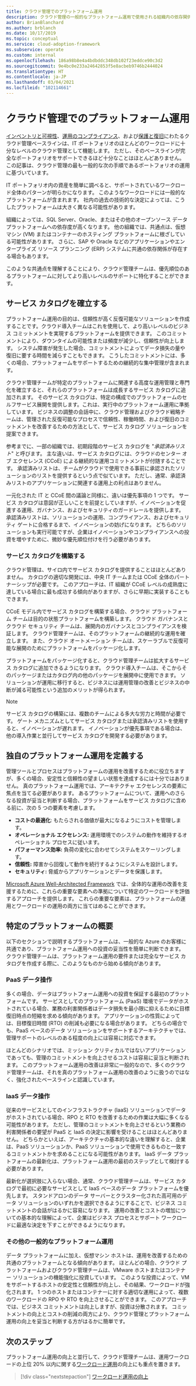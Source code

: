 ```yaml
---
title: クラウド管理でのプラットフォーム運用
description: クラウド管理の一般的なプラットフォーム運用で使用される組織内の依存関係について理解します。
author: BrianBlanchard
ms.author: brblanch
ms.date: 10/17/2019
ms.topic: conceptual
ms.service: cloud-adoption-framework
ms.subservice: operate
ms.custom: internal
ms.openlocfilehash: 186a98b8e4a4bdbddc348db102f23eddce90c3d2
ms.sourcegitcommit: 9e4bc0e233a24642853f5e8acbeb9746b2444024
ms.translationtype: HT
ms.contentlocale: ja-JP
ms.lasthandoff: 03/04/2021
ms.locfileid: "102114661"
---
```

# <a name="platform-operations-in-cloud-management"></a>クラウド管理でのプラットフォーム運用

[インベントリと可視性](./inventory.md)、[運用のコンプライアンス](./operational-compliance.md)、および[保護と復旧](./protect.md)にわたるクラウド管理ベースラインは、IT ポートフォリオのほとんどのワークロードに十分なレベルのクラウド管理として機能します。 ただし、そのベースラインが完全なポートフォリオをサポートできるほど十分なことはほとんどありません。 この記事は、クラウド管理の最も一般的な次の手順であるポートフォリオの運用に基づいています。

IT ポートフォリオ内の資産を簡単に調べると、サポートされているワークロード全体のパターンが明らかになります。 このようなワークロードには一般的なプラットフォームが含まれます。 社内の過去の技術的な決定によっては、こうしたプラットフォームは大きく異なる可能性があります。

組織によっては、SQL Server、Oracle、またはその他のオープンソース データ プラットフォームへの依存度が高くなります。 他の組織では、共通点は、仮想マシン (VM) またはコンテナーのホスティング プラットフォームに根ざしている可能性があります。 さらに、SAP や Oracle などのアプリケーションやエンタープライズ リソース プランニング (ERP) システムに共通の依存関係が存在する場合もあります。

このような共通点を理解することにより、クラウド管理チームは、優先順位のあるプラットフォームに対してより高いレベルのサポートに特化することができます。

## <a name="establish-a-service-catalog"></a>サービス カタログを確立する

プラットフォーム運用の目的は、信頼性が高く反復可能なソリューションを作成することです。クラウド導入チームはこれを使用して、より高いレベルのビジネス コミットメントを実現するプラットフォームを提供できます。 このコミットメントにより、ダウンタイムの可能性または頻度が減少し、信頼性が向上します。 システム障害が発生した場合、コミットメントによってデータ損失の量や復旧に要する時間を減らすこともできます。 こうしたコミットメントには、多くの場合、プラットフォームをサポートするための継続的な集中管理が含まれます。

クラウド管理チームが特定のプラットフォームに関連する高度な運用管理と専門化を確立すると、それらのプラットフォームは成長するサービス カタログに追加されます。 そのサービス カタログは、特定の構成でのプラットフォームのセルフサービス展開を提供します。これは、実行中のプラットフォーム運用に準拠しています。 ビジネスの調整の会話中に、クラウド管理およびクラウド戦略チームは、管理された反復可能なプロセスで信頼性、稼働時間、および復旧のコミットメントを改善するための方法として、サービス カタログ ソリューションを提案できます。

参考までに、一部の組織では、初期段階のサービス カタログを "*承認済みリスト*" と呼びます。 主な違いは、サービス カタログには、クラウドのセンター オブ エクセレンス (CCoE) による継続的な運用コミットメントが付随することです。 承認済みリストは、チームがクラウドで使用できる事前に承認されたソリューションのリストを提供するという点で似ています。 ただし、通常、承認済みリストのアプリケーションに関連する運用上の利点はありません。

一元化された IT と CCoE 間の議論と同様に、違いは優先事項の 1 つです。 サービス カタログは意図が正しいことを前提としていますが、イノベーションを促進する運用、ガバナンス、およびセキュリティのガードレールを提供します。 承認済みリストは、ソリューションの運用、コンプライアンス、およびセキュリティ ゲートに合格するまで、イノベーションの妨げになります。 どちらのソリューションも実行可能ですが、企業はイノベーションやコンプライアンスへの投資を増やすために、微妙な優先順位付けを行う必要があります。

### <a name="build-the-service-catalog"></a>サービス カタログを構築する

クラウド管理は、サイロ内でサービス カタログを提供することはほとんどありません。 カタログの適切な開発には、中央 IT チームまたは CCoE 全体のパートナーシップが必要です。 このアプローチは、IT 組織が CCoE レベルの成熟度に達している場合に最も成功する傾向がありますが、さらに早期に実装することもできます。

CCoE モデル内でサービス カタログを構築する場合、クラウド プラットフォーム チームは目的の状態プラットフォームを構築します。 クラウド ガバナンスとクラウド セキュリティ チームは、展開内のガバナンスとコンプライアンスを検証します。 クラウド管理チームは、そのプラットフォームの継続的な運用を確立します。 また、クラウド オートメーション チームは、スケーラブルで反復可能な展開のためにプラットフォームをパッケージ化します。

プラットフォームをパッケージ化すると、クラウド管理チームは拡大するサービス カタログに追加できるようになります。 クラウド導入チームは、そこからそのパッケージまたはカタログ内の他のパッケージを展開中に使用できます。 ソリューションが運用に移行すると、ビジネスには運用管理の改善とビジネスの中断が減る可能性という追加のメリットが得られます。

> [!NOTE]
> サービス カタログの構築には、複数のチームによる多大な労力と時間が必要です。 ゲート メカニズムとしてサービス カタログまたは承認済みリストを使用すると、イノベーションが遅れます。 イノベーションが優先事項である場合は、他の導入作業と並行してサービス カタログを開発する必要があります。

## <a name="define-your-own-platform-operations"></a>独自のプラットフォーム運用を定義する

管理ツールとプロセスはプラットフォームの運用を改善するために役立ちますが、多くの場合、安定性と信頼性の望ましい状態を達成するには十分ではありません。 真のプラットフォーム運用では、アーキテクチャ エクセレンスの要素に焦点を当てる必要があります。 あるプラットフォームについて、運用へのさらなる投資が妥当と判断する場合、プラットフォームをサービス カタログに含める前に、次の 5 つの要素を考慮します。

- **コストの最適化**: もたらされる価値が最大になるようにコストを管理します。
- **オペレーショナル エクセレンス:** 運用環境でのシステムの動作を維持するオペレーショナル プロセスに従います。
- **パフォーマンス効率:** 負荷の変化に合わせてシステムをスケーリングします。
- **信頼性:** 障害から回復して動作を続行するようにシステムを設計します。
- **セキュリティ:** 脅威からアプリケーションとデータを保護します。

[Microsoft Azure Well-Architected Framework](/azure/architecture/framework/) では、全体的な運用の改善を支援するために、これらの重要な要素への準拠について特定のワークロードを評価するアプローチを提供します。 これらの重要な要素は、プラットフォームの運用とワークロードの運用の両方に当てはめることができます。

## <a name="get-started-with-specific-platforms"></a>特定のプラットフォームの概要

以下のセクションで説明するプラットフォームは、一般的な Azure のお客様に共通であり、プラットフォーム運用への投資の妥当性を簡単に判断できます。 クラウド管理チームは、プラットフォーム運用の要件または完全なサービス カタログを作成する際に、このようなものから始める傾向があります。

### <a name="paas-data-operations"></a>PaaS データ操作

多くの場合、データはプラットフォーム運用への投資を保証する最初のプラットフォームです。 サービスとしてのプラットフォーム (PaaS) 環境でデータがホストされている場合、業務の利害関係者はデータ損失を最小限に抑えるために目標復旧時点の短縮を求める傾向があります。 アプリケーションの性質によっては、目標復旧時間 (RTO) の削減も必要になる場合があります。 どちらの場合でも、PaaS ベースのデータ ソリューションをサポートするアーキテクチャでは、管理サポートのレベルのある程度の向上には容易に対応できます。

ほとんどのシナリオでは、ミッション クリティカルではないアプリケーションであっても、管理のコミットメントを向上させるコストは容易に妥当と判断されます。 このプラットフォーム運用の改善は非常に一般的なので、多くのクラウド管理チームは、それを真のプラットフォーム運用の改善のように扱うのではなく、強化されたベースラインと認識しています。

### <a name="iaas-data-operations"></a>IaaS データ操作

従来のサービスとしてのインフラストラクチャ (IaaS) ソリューションでデータがホストされている場合、RPO と RTO を改善するための作業は大幅に多くなる可能性があります。 ただし、管理のコミットメントを向上させるという業務の利害関係者の要望が PaaS と IaaS の決定に影響を受けることはほとんどありません。 どちらかといえば、アーキテクチャの基本的な違いを理解すると、企業は、PaaS ソリューションか、PaaS ソリューションで使用できるものと一致するコミットメントかを求めることになる可能性があります。 IaaS データ プラットフォームの最新化は、プラットフォーム運用の最初のステップとして検討する必要があります。

最新化が選択肢に入らない場合、通常、クラウド管理チームは、サービス カタログで最初に必要なサービスとして IaaS ベースのデータ プラットフォームを優先します。 スタンドアロンのデータ サーバーとクラスター化された高可用のデータ ソリューションのいずれかを選択できるようにすることで、ビジネス コミットメントの会話がはるかに容易になります。 運用の改善とコストの増加についての基本的な理解によって、企業はビジネス プロセスとサポート ワークロードに最適な決定を下すことができるようになります。

### <a name="other-common-platform-operations"></a>その他の一般的なプラットフォーム運用

データ プラットフォームに加え、仮想マシン ホストは、運用を改善するための共通のプラットフォームとなる傾向があります。 ほとんどの場合、クラウド プラットフォームおよびクラウド管理チームは、VMware ホストまたはコンテナー ソリューションの機能強化に投資しています。 このような投資によって、VM をサポートするホストの安定性と信頼性が向上し、その結果、ワークロードが強化されます。 1 つのホストまたはコンテナーに対する適切な運用によって、複数のワークロードの RPO や RTO を向上させることができます。 このアプローチでは、ビジネス コミットメントは向上しますが、投資は分散されます。 コミットメントの向上とコストの削減の両方により、クラウド管理とプラットフォーム運用の向上を妥当と判断する方がはるかに簡単です。

## <a name="next-steps"></a>次のステップ

プラットフォーム運用の向上と並行して、クラウド管理チームは、運用ワークロードの上位 20% 以内に関する[ワークロード運用](./workload.md)の向上にも重点を置きます。

> [!div class="nextstepaction"]
> [ワークロード運用の向上](./workload.md)
